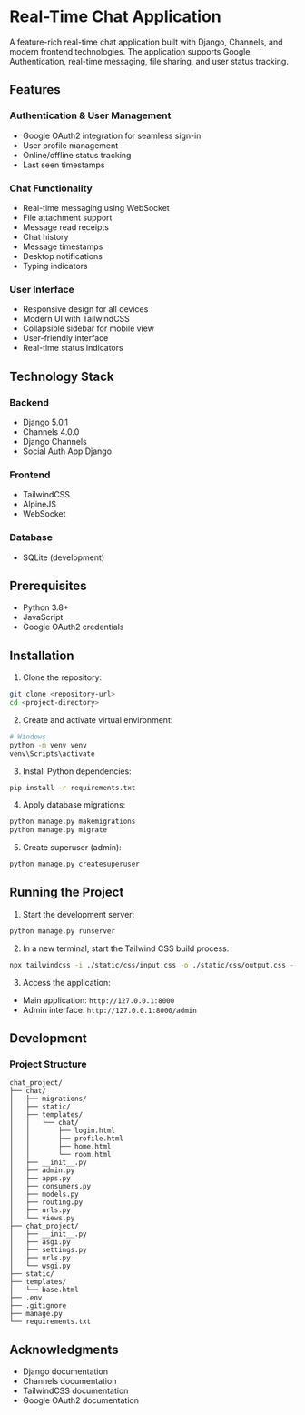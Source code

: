 # Real-Time Chat Application

A feature-rich real-time chat application built with Django, Channels, and modern frontend technologies. The application supports Google Authentication, real-time messaging, file sharing, and user status tracking.

## Features

### Authentication & User Management
- Google OAuth2 integration for seamless sign-in
- User profile management
- Online/offline status tracking
- Last seen timestamps

### Chat Functionality
- Real-time messaging using WebSocket
- File attachment support
- Message read receipts
- Chat history
- Message timestamps
- Desktop notifications
- Typing indicators

### User Interface
- Responsive design for all devices
- Modern UI with TailwindCSS
- Collapsible sidebar for mobile view
- User-friendly interface
- Real-time status indicators

## Technology Stack

### Backend
- Django 5.0.1
- Channels 4.0.0
- Django Channels
- Social Auth App Django
  
### Frontend
- TailwindCSS
- AlpineJS
- WebSocket

### Database
- SQLite (development)

## Prerequisites

- Python 3.8+
- JavaScript
- Google OAuth2 credentials

## Installation

1. Clone the repository:
```bash
git clone <repository-url>
cd <project-directory>
```

2. Create and activate virtual environment:
```bash
# Windows
python -m venv venv
venv\Scripts\activate
```

3. Install Python dependencies:
```bash
pip install -r requirements.txt
```

4. Apply database migrations:
```bash
python manage.py makemigrations
python manage.py migrate
```

5. Create superuser (admin):
```bash
python manage.py createsuperuser
```

## Running the Project

1. Start the development server:
```bash
python manage.py runserver
```

2. In a new terminal, start the Tailwind CSS build process:
```bash
npx tailwindcss -i ./static/css/input.css -o ./static/css/output.css --watch
```

3. Access the application:
- Main application: `http://127.0.0.1:8000`
- Admin interface: `http://127.0.0.1:8000/admin`

## Development

### Project Structure
```
chat_project/
├── chat/
│   ├── migrations/
│   ├── static/
│   ├── templates/
│   │   └── chat/
│   │       ├── login.html
│   │       ├── profile.html
│   │       ├── home.html
│   │       └── room.html
│   ├── __init__.py
│   ├── admin.py
│   ├── apps.py
│   ├── consumers.py
│   ├── models.py
│   ├── routing.py
│   ├── urls.py
│   └── views.py
├── chat_project/
│   ├── __init__.py
│   ├── asgi.py
│   ├── settings.py
│   ├── urls.py
│   └── wsgi.py
├── static/
├── templates/
│   └── base.html
├── .env
├── .gitignore
├── manage.py
└── requirements.txt
```

## Acknowledgments

- Django documentation
- Channels documentation
- TailwindCSS documentation
- Google OAuth2 documentation
